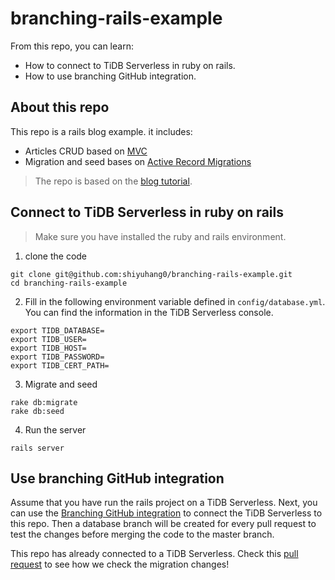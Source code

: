 # branching-rails-example

From this repo, you can learn:

- How to connect to TiDB Serverless in ruby on rails.
- How to use branching GitHub integration.

## About this repo

This repo is a rails blog example. it includes:

- Articles CRUD based on [MVC](https://guides.rubyonrails.org/getting_started.html#mvc-and-you)
- Migration and seed bases on [Active Record Migrations](https://guides.rubyonrails.org/active_record_migrations.html)

> The repo is based on the [blog tutorial](https://guides.rubyonrails.org/getting_started.html).

## Connect to TiDB Serverless in ruby on rails

> Make sure you have installed the ruby and rails environment.

1. clone the code

```
git clone git@github.com:shiyuhang0/branching-rails-example.git
cd branching-rails-example
```

2. Fill in the following environment variable defined in `config/database.yml`. You can find the information in the TiDB Serverless console.

```
export TIDB_DATABASE=
export TIDB_USER=
export TIDB_HOST=
export TIDB_PASSWORD=
export TIDB_CERT_PATH=
```

3. Migrate and seed

```
rake db:migrate
rake db:seed
```

4. Run the server

```
rails server
```

## Use branching GitHub integration

Assume that you have run the rails project on a TiDB Serverless. Next, you can use the [Branching GitHub integration](https://docs.pingcap.com/tidbcloud/branch-github-integration) to connect the TiDB Serverless to this repo. Then a database branch will be created for every pull request to test the changes before merging the code to the master branch.

This repo has already connected to a TiDB Serverless. Check this [pull request](https://github.com/shiyuhang0/branching-rails-exmaple/pull/1) to see how we check the migration changes!


